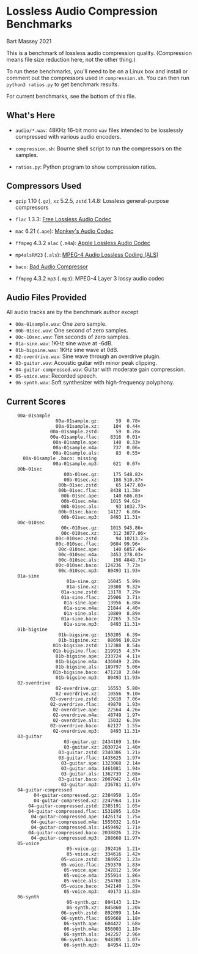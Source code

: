 # Lossless Audio Compression Benchmarks
Bart Massey 2021

This is a benchmark of lossless audio compression
quality. (Compression means file size reduction here, not
the other thing.)
    
To run these benchmarks, you'll need to be on a Linux box
and install or comment out the compressors used in
`compression.sh`. You can then run `python3 ratios.py` to
get benchmark results.

For current benchmarks, see the bottom of this file.

## What's Here

* `audio/*.wav`: 48KHz 16-bit mono `wav` files intended to
  be losslessly compressed with various audio encoders.

* `compression.sh`: Bourne shell script to run the
  compressors on the samples.

* `ratios.py`: Python program to show compression ratios.

## Compressors Used

* `gzip` 1.10 (`.gz`), `xz` 5.2.5, `zstd` 1.4.8: Lossless
  general-purpose compressors

* `flac` 1.3.3: [Free Lossless Audio Codec](https://xiph.org/flac/)

* `mac` 6.21 (`.ape`):
  [Monkey's Audio Codec](https://monkeysaudio.com/developers.html)

* `ffmpeg` 4.3.2 `alac` (`.m4a`):
  [Apple Lossless Audio Codec](https://macosforge.github.io/alac/)

* `mp4alsRM23` (`.als`):
  [MPEG-4 Audio Lossless Coding (ALS)](https://www.nue.tu-berlin.de/menue/research/research_topic/compression_and_transmission/mpeg_4_audio_lossless_coding_als/parameter/en/#c230252)

* `baco`: [Bad Audio Compressor](https://github.com/pdx-cs-sound/baco)

* `ffmpeg` 4.3.2 `mp3` (`.mp3`): MPEG-4 Layer 3 lossy audio codec

## Audio Files Provided

All audio tracks are by the benchmark author except 

* `00a-01sample.wav`: One zero sample.
* `00b-01sec.wav`: One second of zero samples.
* `00c-10sec.wav`: Ten seconds of zero samples.
* `01a-sine.wav`: 1KHz sine wave at -6dB.
* `01b-bigsine.wav`: 1KHz sine wave at 0dB.
* `02-overdrive.wav`: Sine wave through an overdrive plugin.
* `03-guitar.wav`: Acoustic guitar with minor peak clipping.
* `04-guitar-compressed.wav`: Guitar with moderate gain compression.
* `05-voice.wav`: Recorded speech.
* `06-synth.wav`: Soft synthesizer with high-frequency polyphony.

## Current Scores

        00a-01sample
                      00a-01sample.gz:      59  0.78×
                      00a-01sample.xz:     104  0.44×
                    00a-01sample.zstd:      59  0.78×
                    00a-01sample.flac:    8316  0.01×
                     00a-01sample.ape:     140  0.33×
                     00a-01sample.m4a:     737  0.06×
                     00a-01sample.als:      83  0.55×
          00a-01sample .baco: missing
                     00a-01sample.mp3:     621  0.07×
        00b-01sec
                         00b-01sec.gz:     175 548.82×
                         00b-01sec.xz:     188 510.87×
                       00b-01sec.zstd:      65 1477.60×
                       00b-01sec.flac:    8438 11.38×
                        00b-01sec.ape:     140 686.03×
                        00b-01sec.m4a:    1015 94.62×
                        00b-01sec.als:      93 1032.73×
                       00b-01sec.baco:   14127  6.80×
                        00b-01sec.mp3:    8493 11.31×
        00c-010sec
                        00c-010sec.gz:    1015 945.86×
                        00c-010sec.xz:     312 3077.06×
                      00c-010sec.zstd:      94 10213.23×
                      00c-010sec.flac:    9604 99.96×
                       00c-010sec.ape:     140 6857.46×
                       00c-010sec.m4a:    3453 278.03×
                       00c-010sec.als:     198 4848.71×
                      00c-010sec.baco:  124236  7.73×
                       00c-010sec.mp3:   80493 11.93×
        01a-sine
                          01a-sine.gz:   16045  5.99×
                          01a-sine.xz:   10308  9.32×
                        01a-sine.zstd:   13178  7.29×
                        01a-sine.flac:   25906  3.71×
                         01a-sine.ape:   13956  6.88×
                         01a-sine.m4a:   21844  4.40×
                         01a-sine.als:   10809  8.89×
                        01a-sine.baco:   27265  3.52×
                         01a-sine.mp3:    8493 11.31×
        01b-bigsine
                       01b-bigsine.gz:  150205  6.39×
                       01b-bigsine.xz:   88696 10.82×
                     01b-bigsine.zstd:  112388  8.54×
                     01b-bigsine.flac:  219915  4.37×
                      01b-bigsine.ape:  233724  4.11×
                      01b-bigsine.m4a:  436049  2.20×
                      01b-bigsine.als:  189797  5.06×
                     01b-bigsine.baco:  471218  2.04×
                      01b-bigsine.mp3:   80493 11.93×
        02-overdrive
                      02-overdrive.gz:   16553  5.80×
                      02-overdrive.xz:   10556  9.10×
                    02-overdrive.zstd:   13610  7.06×
                    02-overdrive.flac:   49870  1.93×
                     02-overdrive.ape:   22564  4.26×
                     02-overdrive.m4a:   48749  1.97×
                     02-overdrive.als:   15032  6.39×
                    02-overdrive.baco:   62127  1.55×
                     02-overdrive.mp3:    8493 11.31×
        03-guitar
                         03-guitar.gz: 2434169  1.16×
                         03-guitar.xz: 2030724  1.40×
                       03-guitar.zstd: 2340306  1.21×
                       03-guitar.flac: 1435625  1.97×
                        03-guitar.ape: 1323068  2.14×
                        03-guitar.m4a: 1461081  1.94×
                        03-guitar.als: 1362739  2.08×
                       03-guitar.baco: 2007042  1.41×
                        03-guitar.mp3:  236781 11.97×
        04-guitar-compressed
              04-guitar-compressed.gz: 2384950  1.05×
              04-guitar-compressed.xz: 2247964  1.11×
            04-guitar-compressed.zstd: 2385191  1.05×
            04-guitar-compressed.flac: 1531895  1.63×
             04-guitar-compressed.ape: 1426174  1.75×
             04-guitar-compressed.m4a: 1555032  1.61×
             04-guitar-compressed.als: 1459492  1.71×
            04-guitar-compressed.baco: 2038826  1.22×
             04-guitar-compressed.mp3:  208660 11.97×
        05-voice
                          05-voice.gz:  392416  1.21×
                          05-voice.xz:  334616  1.42×
                        05-voice.zstd:  384952  1.23×
                        05-voice.flac:  259370  1.83×
                         05-voice.ape:  242812  1.96×
                         05-voice.m4a:  255914  1.86×
                         05-voice.als:  254760  1.87×
                        05-voice.baco:  342140  1.39×
                         05-voice.mp3:   40173 11.83×
        06-synth
                          06-synth.gz:  894143  1.13×
                          06-synth.xz:  845860  1.20×
                        06-synth.zstd:  892099  1.14×
                        06-synth.flac:  859668  1.18×
                         06-synth.ape:  604422  1.68×
                         06-synth.m4a:  856003  1.18×
                         06-synth.als:  342257  2.96×
                        06-synth.baco:  948205  1.07×
                         06-synth.mp3:   84954 11.93×
